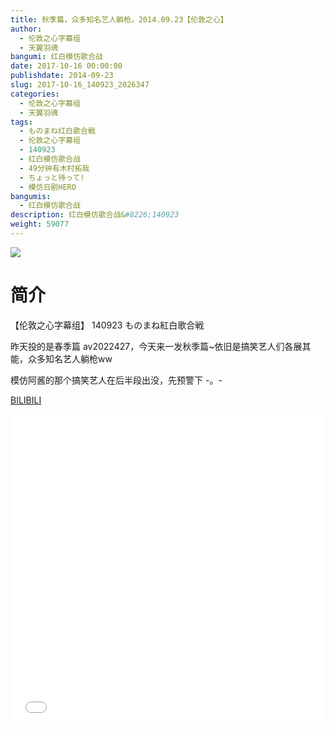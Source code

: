 ```yaml
---
title: 秋季篇，众多知名艺人躺枪，2014.09.23【伦敦之心】
author: 
  - 伦敦之心字幕组
  - 天翼羽魂
bangumi: 红白模仿歌合战
date: 2017-10-16 00:00:00
publishdate: 2014-09-23
slug: 2017-10-16_140923_2026347
categories: 
  - 伦敦之心字幕组
  - 天翼羽魂
tags: 
  - ものまね红白歌合戦
  - 伦敦之心字幕组
  - 140923
  - 红白模仿歌合战
  - 49分钟有木村拓哉
  - ちょっと待って!
  - 模仿日剧HERO
bangumis: 
  - 红白模仿歌合战
description: 红白模仿歌合战&#8226;140923
weight: 59077
---
```


![](https://i.imgur.com/2oLfpXG.jpg)

# 简介  
【伦敦之心字幕组】 140923 ものまね紅白歌合戦
昨天投的是春季篇 av2022427，今天来一发秋季篇~依旧是搞笑艺人们各展其能，众多知名艺人躺枪ww
模仿阿酱的那个搞笑艺人在后半段出没，先预警下 -。-

  [BILIBILI](https://www.bilibili.com/video/av2026347/)


  <iframe src="//www.bilibili.com/html/html5player.html?cid=3134702&aid=2026347" width="100%" height="500" frameborder="0" allowfullscreen="allowfullscreen"></iframe>
